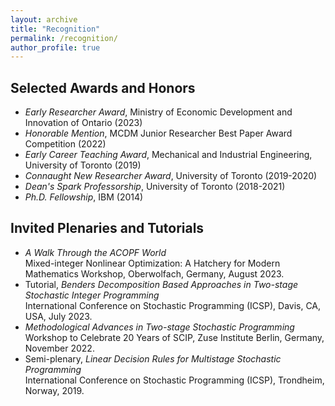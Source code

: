 ```yaml
---
layout: archive
title: "Recognition"
permalink: /recognition/
author_profile: true
---
```


## Selected Awards and Honors
- *Early Researcher Award*, Ministry of Economic Development and Innovation of Ontario (2023)
- *Honorable Mention*, MCDM Junior Researcher Best Paper Award Competition (2022)
- *Early Career Teaching Award*, Mechanical and Industrial Engineering, University of Toronto (2019)
- *Connaught New Researcher Award*, University of Toronto (2019-2020)
- *Dean's Spark Professorship*, University of Toronto (2018-2021)
- *Ph.D. Fellowship*, IBM (2014)

## Invited Plenaries and Tutorials
- *A Walk Through the ACOPF World*\
Mixed-integer Nonlinear Optimization: A Hatchery for Modern Mathematics Workshop, Oberwolfach, Germany, August 2023.
- Tutorial, *Benders Decomposition Based Approaches in Two-stage Stochastic Integer Programming*\
International Conference on Stochastic Programming (ICSP), Davis, CA, USA, July 2023.
- *Methodological Advances in Two-stage Stochastic Programming*\
Workshop to Celebrate 20 Years of SCIP, Zuse Institute Berlin, Germany, November 2022.
- Semi-plenary, *Linear Decision Rules for Multistage Stochastic Programming*\
International Conference on Stochastic Programming (ICSP), Trondheim, Norway, 2019.
